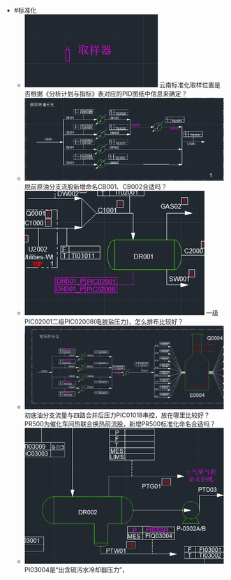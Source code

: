 - #标准化
	- ![image.png](../assets/image_1713525695326_0.png)
	  云南标准化取样位置是否根据《分析计划与指标》表对应的PID图纸中信息来确定？
	- ![image.png](../assets/image_1713527109459_0.png)
	  脱前原油分支流股新增命名CB001、CB002合适吗？
	- ![image.png](../assets/image_1713527253126_0.png)
	  一级PIC02001二级PIC02008(电脱盐压力)，怎么排布比较好？
	- ![image.png](../assets/image_1713527315644_0.png)
	  初底油分支流量与四路合并后压力PIC01018串控，放在哪里比较好？
	  PR500为催化车间热联合换热前流股，新增PR500标准化命名合适吗？
	- ![image.png](../assets/image_1713527628524_0.png)
	  PI03004是“出含硫污水冷却器压力”，